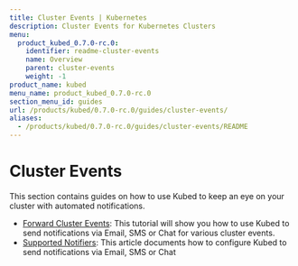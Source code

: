 ```yaml
---
title: Cluster Events | Kubernetes
description: Cluster Events for Kubernetes Clusters
menu:
  product_kubed_0.7.0-rc.0:
    identifier: readme-cluster-events
    name: Overview
    parent: cluster-events
    weight: -1
product_name: kubed
menu_name: product_kubed_0.7.0-rc.0
section_menu_id: guides
url: /products/kubed/0.7.0-rc.0/guides/cluster-events/
aliases:
  - /products/kubed/0.7.0-rc.0/guides/cluster-events/README
---
```


# Cluster Events

This section contains guides on how to use Kubed to keep an eye on your cluster with automated notifications.

- [Forward Cluster Events](/products/kubed/0.7.0-rc.0/guides/cluster-events/event-forwarder): This tutorial will show you how to use Kubed to send notifications via Email, SMS or Chat for various cluster events.
- [Supported Notifiers](/products/kubed/0.7.0-rc.0/guides/cluster-events/notifiers): This article documents how to configure Kubed to send notifications via Email, SMS or Chat
